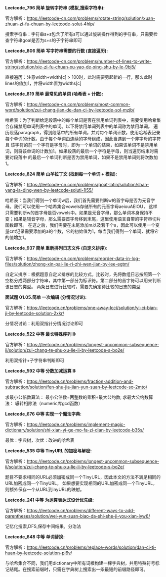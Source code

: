 **Leetcode_796 简单 旋转字符串 (模拟,搜索字符串):**

官方解析：https://leetcode-cn.com/problems/rotate-string/solution/xuan-zhuan-zi-fu-chuan-by-leetcode-solut-4hlp/

搜索字符串：字符串s+s包含了所有s可以通过旋转操作得到的字符串，只需要检查字符串goal是否为s+s的子字符串即可

**Leetcode_806 简单 写字符串需要的行数 (直接遍历):**

官方解析：https://leetcode-cn.com/problems/number-of-lines-to-write-string/solution/xie-zi-fu-chuan-xu-yao-de-xing-shu-by-le-9bj5/

直接遍历：注意width+width[c] > 100时，此时需要另起新的一行，那么此时lines的值加1，并将width置为widths[c]

**Leetcode_819 简单 最常见的单词 (哈希表 + 计数):**

官方解析：https://leetcode-cn.com/problems/most-common-word/solution/zui-chang-jian-de-dan-ci-by-leetcode-sol-mzjb/

哈希表：为了判断给定段落中的每个单词是否在禁用单词列表中，需要使用哈希集合存储禁用单词列表中的单词。以下将禁用单词列表中的单词称为禁用单词。
遍历段落paragraph，得到段落中的所有单词，并对每个单词计数，使用哈希表记录每个单词的计数。由于每个单词由连续的字母组成，因此当遇到一个非字母的字符且
该字符的前一个字符是字母时，即为一个单词的结束，如果该单词不是禁用单词，则将该单词的计数加1。如果段落的最后一个字符是字母，则当遍历结束时需要对段落中
的最后一个单词判断是否为禁用单词，如果不是禁用单词则将次数加1。

**Leetcode_824 简单 山羊拉丁文 (找到每一个单词 + 模拟):**

官方解析：https://leetcode-cn.com/problems/goat-latin/solution/shan-yang-la-ding-wen-by-leetcode-soluti-1l55/

哈希表：当我们得到一个单词w后，我们首先需要判断w的首字母是否为元音字母。我们可以使用一个哈希集合vowels存储所有的元音字母aeiouAEIOU，
这样只需要判断w的首字母是否vowels中。如果是元音字母，那么单词本身保持不变；如果是辅音字母，那么需要首字母移到末尾，这里使用语言自带的字符串切片函数即可。
在这之后，我们需要在末尾添加m以及若干个a，因此可以使用一个变量cnt记录需要添加的a的个数，它的初始值为1，每当我们得到一个单词，就将它的值增加1。

**Leetcode_937 简单 重新排列日志文件 (自定义排序):**

官方解析：https://leetcode-cn.com/problems/reorder-data-in-log-files/solution/zhong-xin-pai-lie-ri-zhi-wen-jian-by-lee-egtm/

自定义排序：根据题意自定义排序的比较方式。比较时，先将数组日志按照第一个空格分成两部分字符串，其中第一部分为标识符。第二部分的首字符可以用来判断该日志的类型。
两条日志进行比较时，需要先确定待比较的日志的类型

**面试题 01.05.简单 一次编辑 (分情况讨论):**

官方解析：https://leetcode.cn/problems/one-away-lcci/solution/yi-ci-bian-ji-by-leetcode-solution-2xkr/

分情况讨论：利用双指针分情况讨论即可

**Leetcode_522 中等 最长特殊序列 II:**

官方解析：https://leetcode.cn/problems/longest-uncommon-subsequence-ii/solution/zui-chang-te-shu-xu-lie-ii-by-leetcode-s-bo2e/

利用双指针+子字符串判断即可

**Leetcode_592 中等 分数加减运算 II:**

官方解析：https://leetcode.cn/problems/fraction-addition-and-subtraction/solution/fen-shu-jia-jian-yun-suan-by-leetcode-so-2mto/

求最小公倍数算法： 最小公倍数=两整数的乘积÷最大公约数; 求最大公约数算法： 辗转相除法（numeric库gcd函数）

**Leetcode_676 中等 实现一个魔法字典:**

官方解析：https://leetcode.cn/problems/implement-magic-dictionary/solution/shi-xian-yi-ge-mo-fa-zi-dian-by-leetcode-b35s/

最优：字典树，次优：改进的哈希表

**Leetcode_535 中等 TinyURL 的加密与解密:**

官方解析：https://leetcode.cn/problems/longest-uncommon-subsequence-ii/solution/zui-chang-te-shu-xu-lie-ii-by-leetcode-s-bo2e/

题目不要求相同的URL必须加密成同一个TinyURL，因此本文的方法不满足相同的URL加密成同一个TinyURL。
如果想要实现相同的URL加密成同一个TinyURL，则额外保存一个从URL到inyURL的映射。

**Leetcode_241 中等 为运算表达式设计优先级:**

官方解析：https://leetcode.cn/problems/different-ways-to-add-parentheses/solution/wei-yun-suan-biao-da-shi-she-ji-you-xian-lyw6/

记忆化搜索,DFS,保存中间结果，分治法

**Leetcode_648 中等 单词替换:**

官方解析：https://leetcode.cn/problems/replace-words/solution/dan-ci-ti-huan-by-leetcode-solution-pl6v/

与哈希集合不同，我们用dictionary中所有词根构建一棵字典树，并用特殊符号标记结尾。在搜索前缀时，只需在字典树上搜索出一条最短的前缀路径即可。

